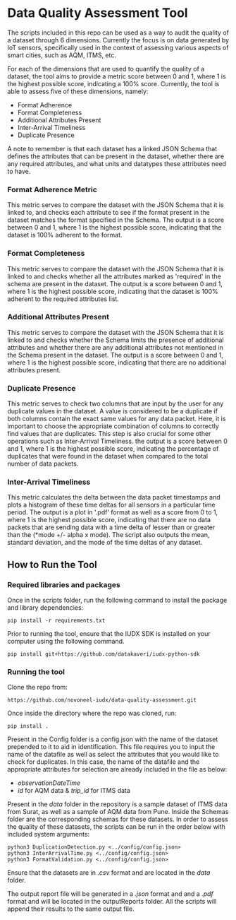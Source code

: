 # Data Quality Assessment Tool

The scripts included in this repo can be used as a way to audit the quality of a dataset through 6 dimensions. Currently the focus is on data generated by IoT sensors, specifically used in the context of assessing various aspects of smart cities, such as AQM, ITMS, etc.

For each of the dimensions that are used to quantify the quality of a dataset, the tool aims to provide a metric score between 0 and 1, where 1 is the highest possible score, indicating a 100% score.
Currently, the tool is able to assess five of these dimensions, namely:

- Format Adherence
- Format Completeness
- Additional Attributes Present
- Inter-Arrival Timeliness
- Duplicate Presence

A note to remember is that each dataset has a linked JSON Schema that defines the attributes that can be present in the dataset, whether there are any required attributes, and what units and datatypes these attributes need to have.

### Format Adherence Metric

This metric serves to compare the dataset with the JSON Schema that it is linked to, and checks each attribute to see if the format present in the dataset matches the format specified in the Schema. The output is a score between 0 and 1, where 1 is the highest possible score, indicating that the dataset is 100% adherent to the format.

### Format Completeness

This metric serves to compare the dataset with the JSON Schema that it is linked to and checks whether all the attributes marked as 'required' in the schema are present in the dataset. The output is a score between 0 and 1, where 1 is the highest possible score, indicating that the dataset is 100% adherent to the required attributes list.

### Additional Attributes Present

This metric serves to compare the dataset with the JSON Schema that it is linked to and checks whether the Schema limits the presence of additional attributes and whether there are any additional attributes not mentioned in the Schema present in the dataset. The output is a score between 0 and 1, where 1 is the highest possible score, indicating that there are no additional attributes present.

### Duplicate Presence

This metric serves to check two columns that are input by the user for any duplicate values in the dataset. A value is considered to be a duplicate if both columns contain the exact same values for any data packet. Here, it is important to choose the appropriate combination of columns to correctly find values that are duplicates. This step is also crucial for some other operations such as Inter-Arrival Timeliness. the output is a score between 0 and 1, where 1 is the highest possible score, indicating the percentage of duplicates that were found in the dataset when compared to the total number of data packets.

### Inter-Arrival Timeliness

This metric calculates the delta between the data packet timestamps and plots a histogram of these time deltas for all sensors in a particular time period. The output is a plot in '.pdf' format as well as a score from 0 to 1, where 1 is the highest possible score, indicating that there are no data packets that are sending data with a time delta of lesser than or greater than the (*mode +/- alpha x mode). The script also outputs the mean, standard deviation, and the mode of the time deltas of any dataset.

## How to Run the Tool

### Required libraries and packages
Once in the scripts folder, run the following command to install the package and library dependencies:

```console
pip install -r requirements.txt
```

Prior to running the tool, ensure that the IUDX SDK is installed on your computer using the following command.

```console
pip install git+https://github.com/datakaveri/iudx-python-sdk
```

### Running the tool
Clone the repo from:

``` console
https://github.com/novoneel-iudx/data-quality-assessment.git
```
Once inside the directory where the repo was cloned, run:
```console
pip install .
```

Present in the Config folder is a config.json with the name of the dataset prepended to it to aid in identification. This file requires you to input the name of the datafile as well as select the attributes that you would like to check for duplicates. In this case, the name of the datafile and the appropriate attributes for selection are already included in the file as below: 
- *observationDateTime*
- *id* for AQM data & *trip_id* for ITMS data

Present in the *data* folder in the repository is a sample dataset of ITMS data from Surat, as well as a sample of AQM data from Pune. Inside the Schemas folder are the corresponding schemas for these datasets. In order to assess the quality of these datasets, the scripts can be run in the order below with included system arguments:

```console
python3 DuplicationDetection.py <../config/config.json>
python3 InterArrivalTime.py <../config/config.json>
python3 FormatValidation.py <../config/config.json>
```

Ensure that the datasets are in *.csv* format and are located in the *data* folder.

The output report file will be generated in a *.json* format and and a *.pdf* format and will be located in the outputReports folder. All the scripts will append their results to the same output file.
